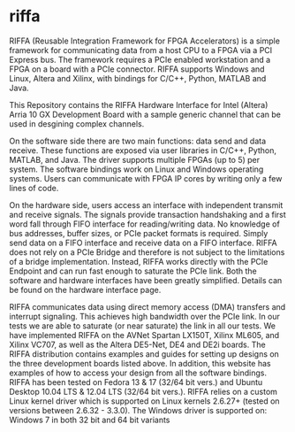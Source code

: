 # riffa
RIFFA (Reusable Integration Framework for FPGA Accelerators) is a simple framework for communicating data from a host CPU to a FPGA via a PCI Express bus. The framework requires a PCIe enabled workstation and a FPGA on a board with a PCIe connector. RIFFA supports Windows and Linux, Altera and Xilinx, with bindings for C/C++, Python, MATLAB and Java.


This Repository contains the RIFFA Hardware Interface for Intel (Altera) Arria 10 GX Development Board with a sample generic channel that can be used in desgining complex channels. 


On the software side there are two main functions: data send and data receive. These functions are exposed via user libraries in C/C++, Python, MATLAB, and Java. The driver supports multiple FPGAs (up to 5) per system. The software bindings work on Linux and Windows operating systems. Users can communicate with FPGA IP cores by writing only a few lines of code.

On the hardware side, users access an interface with independent transmit and receive signals. The signals provide transaction handshaking and a first word fall through FIFO interface for reading/writing data. No knowledge of bus addresses, buffer sizes, or PCIe packet formats is required. Simply send data on a FIFO interface and receive data on a FIFO interface. RIFFA does not rely on a PCIe Bridge and therefore is not subject to the limitations of a bridge implementation. Instead, RIFFA works directly with the PCIe Endpoint and can run fast enough to saturate the PCIe link.  Both the software and hardware interfaces have been greatly simplified. Details can be found on the hardware interface page.

RIFFA communicates data using direct memory access (DMA) transfers and interrupt signaling. This achieves high bandwidth over the PCIe link. In our tests we are able to saturate (or near saturate) the link in all our tests. We have implemented RIFFA on the AVNet Spartan LX150T, Xilinx ML605, and Xilinx VC707, as well as the Altera DE5-Net, DE4 and DE2i boards. The RIFFA distribution contains examples and guides for setting up designs on the three development boards listed above. In addition, this website has examples of how to access your design from all the software bindings. RIFFA has been tested on Fedora 13 & 17 (32/64 bit vers.) and Ubuntu Desktop 10.04 LTS & 12.04 LTS (32/64 bit vers.). RIFFA relies on a custom Linux kernel driver which is supported on Linux kernels 2.6.27+ (tested on versions between 2.6.32 - 3.3.0). The Windows driver is supported on: Windows 7 in both 32 bit and 64 bit variants
